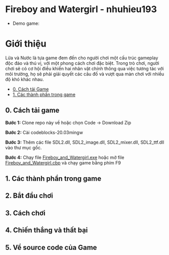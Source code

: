 # Fireboy and Watergirl - nhuhieu193
- Demo game: 

# Giới thiệu
Lửa và Nước là tựa game đem đến cho người chơi một cấu trúc gameplay độc đáo và thú vị, với một phong cách chơi đặc biệt. Trong trò chơi, người chơi sẽ có cơ hội điều khiển hai nhân vật chính thông qua việc tương tác với môi trường, họ sẽ phải giải quyết các câu đố và vượt qua màn chơi với nhiều độ khó khác nhau.

 - [0. Cách tải Game](#-0-Cách-tải-game)
 - [1. Các thành phần trong game](#-1-Các-thành-phần-trong-game)

## 0. Cách tải game

**Bước 1:** Clone repo này về hoặc chọn Code -> Download Zip

**Bước 2:** Cài codeblocks-20.03mingw

**Bước 3:** Thêm các file SDL2.dll, SDL2_image.dll, SDL2_mixer.dll, SDL2_ttf.dll vào thư mục gốc.

**Bước 4:** Chạy file [Fireboy_and_Watergirl.exe](Fireboy_and_Watergirl.exe) hoặc mở file [Fireboy_and_Watergirl.cbp](Fireboy_and_Watergirl.cbp) và chạy game bằng phím F9

## 1. Các thành phần trong game

## 2. Bắt đầu chơi

## 3. Cách chơi

## 4. Chiến thắng và thất bại

## 5. Về source code của Game
